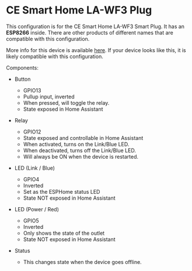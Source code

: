 # CE Smart Home LA-WF3 Plug
This configuration is for the CE Smart Home LA-WF3 Smart Plug. It has an **ESP8266** inside.
There are other products of different names that are compatible with this configuration.

More info for this device is available [here](https://templates.blakadder.com/ce_smart_home_LA-WF3.html). If your device looks like this, it is likely compatible with this configuration.

Components:
- Button
    - GPIO13
    - Pullup input, inverted
    - When pressed, will toggle the relay.
    - State exposed in Home Assistant

- Relay
    - GPIO12
    - State exposed and controllable in Home Assistant
    - When activated, turns on the Link/Blue LED.
    - When deactivated, turns off the Link/Blue LED.
    - Will always be ON when the device is restarted.

- LED (Link / Blue)
    - GPIO4
    - Inverted
    - Set as the ESPHome status LED
    - State NOT exposed in Home Assistant

- LED (Power / Red)
    - GPIO5
    - Inverted
    - Only shows the state of the outlet
    - State NOT exposed in Home Assistant

- Status
    - This changes state when the device goes offline.